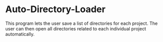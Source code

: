 # Auto-Directory-Loader

This program lets the user save a list of directories for each project.
The user can then open all directories related to each individual project automatically.
